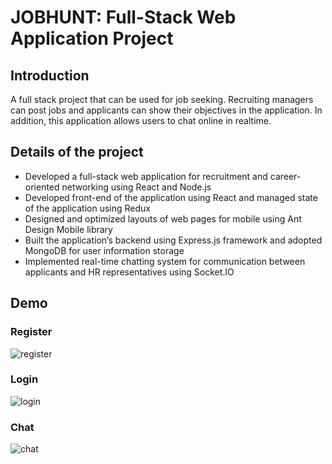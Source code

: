 # JOBHUNT: Full-Stack Web Application Project
## Introduction
A full stack project that can be used for job seeking. Recruiting managers can post jobs and applicants can show their objectives in the application. In addition, this application allows users to chat online in realtime.

## Details of the project
- Developed a full-stack web application for recruitment and career-oriented networking using React and Node.js
-	Developed front-end of the application using React and managed state of the application using Redux
-	Designed and optimized layouts of web pages for mobile using Ant Design Mobile library 
-	Built the application’s backend using Express.js framework and adopted MongoDB for user information storage 
-	Implemented real-time chatting system for communication between applicants and HR representatives using Socket.IO

## Demo
### Register
![register](https://github.com/YH-G/JobHunt-full-stact-project/blob/master/demo/register.gif?raw=true)

### Login
![login](https://github.com/YH-G/JobHunt-full-stact-project/blob/master/demo/login.gif?raw=true)

### Chat
![chat](https://github.com/YH-G/JobHunt-full-stact-project/blob/master/demo/chat.gif?raw=true)

